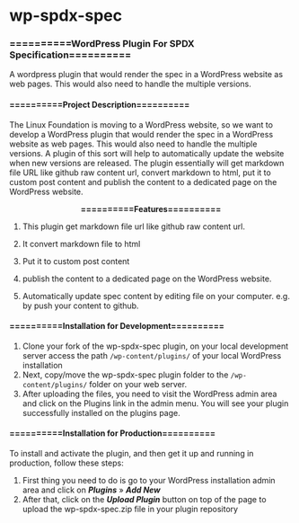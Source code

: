 # wp-spdx-spec

### ==========WordPress Plugin For SPDX Specification==========

A wordpress plugin that would render the spec in a WordPress website as web pages. This would also need to handle the multiple versions.

#### ==========Project Description==========

The Linux Foundation is moving to a WordPress website, so we want to develop a WordPress plugin that would render the spec in a WordPress website as web pages. This would also need to handle the multiple versions.
A plugin of this sort will help to automatically update the website when new versions are released. The plugin essentially will get markdown file URL like github raw content url, convert markdown to html, put it
to custom post content and publish the content to a dedicated page on the WordPress website.

<p align="center">
<b> ==========Features========== </b>
</p>

1. This plugin get markdown file url like github raw content url.

2. It convert markdown file to html

3. Put it to custom post content

4. publish the content to a dedicated page on the WordPress website.

5. Automatically update spec content by editing file on your computer. e.g. by push your content to github.

#### ==========Installation for Development==========

1. Clone your fork of the wp-spdx-spec plugin, on your local development server access the path `/wp-content/plugins/` of your local WordPress installation
2. Next, copy/move the wp-spdx-spec plugin folder to the `/wp-content/plugins/` folder on your web server.
3. After uploading the files, you need to visit the WordPress admin area and click on the Plugins link in the admin menu. You will see your plugin successfully installed on the plugins page.

#### ==========Installation for Production==========

To install and activate the plugin, and then get it up and running in production, follow these steps:

1. First thing you need to do is go to your WordPress installation admin area and click on _**Plugins**_ » _**Add New**_
2. After that, click on the _**Upload Plugin**_ button on top of the page to upload the wp-spdx-spec.zip file in your plugin repository
